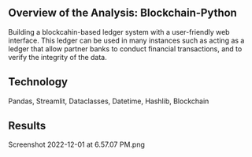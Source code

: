 ## Overview of the Analysis: Blockchain-Python
Building a blockcahin-based ledger system with a user-friendly web interface. This ledger can be used in many instances such as acting as a ledger that allow partner banks to conduct financial transactions, and to verify the integrity of the data. 


## Technology
Pandas, Streamlit, Dataclasses, Datetime, Hashlib, Blockchain


## Results
Screenshot 2022-12-01 at 6.57.07 PM.png